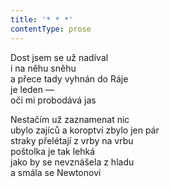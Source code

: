 ```yaml
---
title: '* * *'
contentType: prose
---
```


<section>

Dost jsem se už nadíval  
i na něhu sněhu  
a přece tady vyhnán do Ráje  
je leden —  
oči mi probodává jas

Nestačím už zaznamenat nic  
ubylo zajíců a koroptví zbylo jen pár  
straky přelétají z vrby na vrbu  
poštolka je tak lehká  
jako by se nevznášela z hladu  
a smála se Newtonovi

</section>
